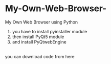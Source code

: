 # My-Own-Web-Browser-
My Own Web Browser using Python<br>
1. you have to install pyinstaller module <br>
2. then install PyQt5 module
3. and install PyQtwebEngine


<br>
you can download code from here 
